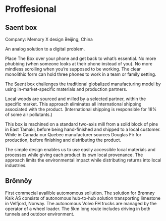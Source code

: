 # Proffesional

## Saent box

Company: Memory X design Beijing, China

An analog solution to a digital problem.

Place The Box over your phone and get back to what’s essential. No more phubbing (when someone looks at their phone instead of you). No more mindless scrolling when you’re supposed to be working. The clear monolithic form can hold three phones to work in a team or family setting.

The Saent box challenges the traditional globalized manufacturing model by using in-market-specific materials and production partners.

Local woods are sourced and milled by a selected partner, within the specific market. This approach eliminates all international shipping associated with the product. (International shipping is responsible for 18% of some air pollutants.)

This box is machined on a standard two-axis mill from a solid block of pine in East Tamaki, before being hand-finished and shipped to a local customer. While in Canada our Quebec manufacturer sources Douglas Fir for production, before finishing and distributing the product.

The simple design enables us to use easily accessible local materials and processes while giving each product its own local provenance. The approach limits the environmental impact while distributing returns into local industries.

## Brönnöy

First commecial availible automomous sollution. The solution for Brønnøy Kalk AS consists of autonomous hub-to-hub solution transporting limestone in Velfjord, Norway. The autonomous Volvo FH trucks are managed by the operator of a wheel loader. The 5km long route includes driving in both tunnels and outdoor environment.
